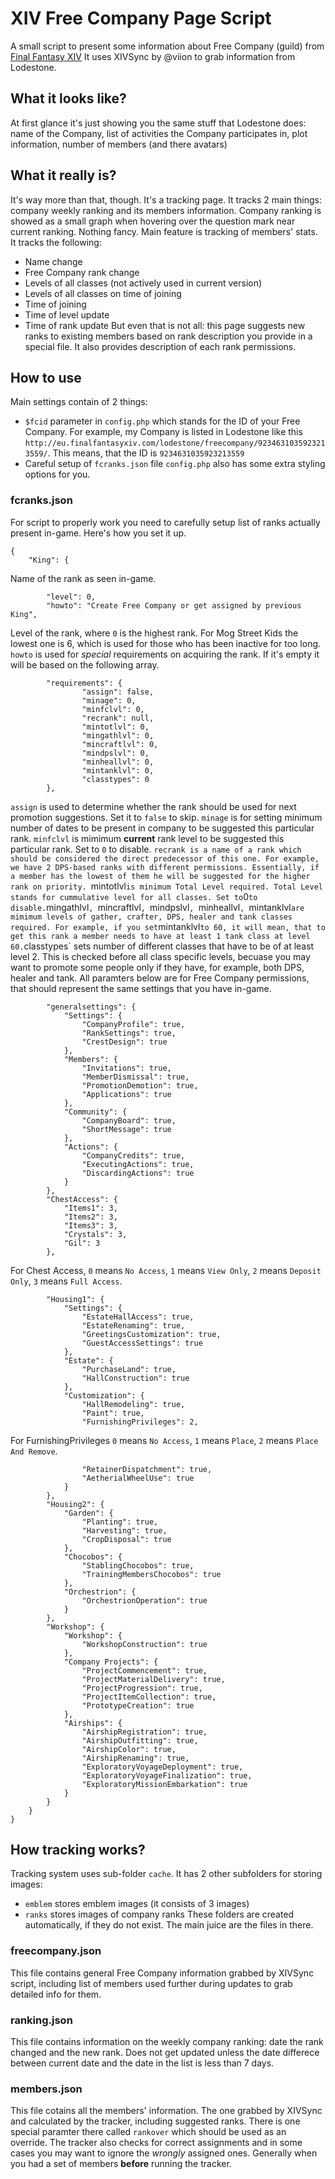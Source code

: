 # XIV Free Company Page Script
A small script to present some information about Free Company (guild) from [Final Fantasy XIV](http://eu.finalfantasyxiv.com)
It uses XIVSync by @viion to grab information from Lodestone.

## What it looks like?
At first glance it's just showing you the same stuff that Lodestone does: name of the Company, list of activities the Company participates in, plot information, number of members (and there avatars)

## What it really is?
It's way more than that, though. It's a tracking page. It tracks 2 main things: company weekly ranking and its members information.
Company ranking is showed as a small graph when hovering over the question mark near current ranking. Nothing fancy.
Main feature is tracking of members' stats. It tracks the following:
- Name change
- Free Company rank change
- Levels of all classes (not actively used in current version)
- Levels of all classes on time of joining
- Time of joining
- Time of level update
- Time of rank update
But even that is not all: this page suggests new ranks to existing members based on rank description you provide in a special file. It also provides description of each rank permissions.

## How to use
Main settings contain of 2 things:
- `$fcid` parameter in `config.php` which stands for the ID of your Free Company. For example, my Company is listed in Lodestone like this `http://eu.finalfantasyxiv.com/lodestone/freecompany/9234631035923213559/`. This means, that the ID is `9234631035923213559`
- Careful setup of `fcranks.json` file
`config.php` also has some extra styling options for you.

### fcranks.json
For script to properly work you need to carefully setup list of ranks actually present in-game. Here's how you set it up.
```
{
	"King": {
```
Name of the rank as seen in-game.
```
		"level": 0,
		"howto": "Create Free Company or get assigned by previous King",
```
Level of the rank, where `0` is the highest rank. For Mog Street Kids the lowest one is 6, which is used for those who has been inactive for too long. `howto` is used for _special_ requirements on acquiring the rank. If it's empty it will be based on the following array.
```
		"requirements": {
				"assign": false,
				"minage": 0,
				"minfclvl": 0,
				"recrank": null,
				"mintotlvl": 0,
				"mingathlvl": 0,
				"mincraftlvl": 0,
				"mindpslvl": 0,
				"minheallvl": 0,
				"mintanklvl": 0,
				"classtypes": 0
		},
```
`assign` is used to determine whether the rank should be used for next promotion suggestions. Set it to `false` to skip.
`minage` is for setting minimum number of dates to be present in company to be suggested this particular rank.
`minfclvl` is mimimum __current__ rank level to be suggested this particular rank. Set to `0` to disable.
`recrank is a name of a rank which should be considered the direct predecessor of this one. For example, we have 2 DPS-based ranks with different permissions. Essentially, if a member has the lowest of them he will be suggested for the higher rank on priority.
`mintotlvl` is minimum Total Level required. Total Level stands for cummulative level for all classes. Set to `0` to disable.
`mingathlvl`, `mincraftlvl`, `mindpslvl`, `minheallvl`, `mintanklvl` are mimimum levels of gather, crafter, DPS, healer and tank classes required. For example, if you set `mintanklvl` to 60, it will mean, that to get this rank a member needs to have at least 1 tank class at level 60.
`classtypes` sets number of different classes that have to be of at least level 2. This is checked before all class specific levels, becuase you may want to promote some people only if they have, for example, both DPS, healer and tank.
All paramters below are for Free Company permissions, that should represent the same settings that you have in-game.
```
		"generalsettings": {
			"Settings": {
				"CompanyProfile": true,
				"RankSettings": true,
				"CrestDesign": true
			},
			"Members": {
				"Invitations": true,
				"MemberDismissal": true,
				"PromotionDemotion": true,
				"Applications": true
			},
			"Community": {
				"CompanyBoard": true,
				"ShortMessage": true
			},
			"Actions": {
				"CompanyCredits": true,
				"ExecutingActions": true,
				"DiscardingActions": true
			}
		},
		"ChestAccess": {
			"Items1": 3,
			"Items2": 3,
			"Items3": 3,
			"Crystals": 3,
			"Gil": 3
		},
```
For Chest Access, `0` means `No Access`, `1` means `View Only`, `2` means `Deposit Only`, `3` means `Full Access`.
```
		"Housing1": {
			"Settings": {
				"EstateHallAccess": true,
				"EstateRenaming": true,
				"GreetingsCustomization": true,
				"GuestAccessSettings": true
			},
			"Estate": {
				"PurchaseLand": true,
				"HallConstruction": true
			},
			"Customization": {
				"HallRemodeling": true,
				"Paint": true,
				"FurnishingPrivileges": 2,
```
For FurnishingPrivileges `0` means `No Access`, `1` means `Place`, `2` means `Place And Remove`.
```
				"RetainerDispatchment": true,
				"AetherialWheelUse": true
			}
		},
		"Housing2": {
			"Garden": {
				"Planting": true,
				"Harvesting": true,
				"CropDisposal": true
			},
			"Chocobos": {
				"StablingChocobos": true,
				"TrainingMembersChocobos": true
			},
			"Orchestrion": {
				"OrchestrionOperation": true
			}
		},
		"Workshop": {
			"Workshop": {
				"WorkshopConstruction": true
			},
			"Company Projects": {
				"ProjectCommencement": true,
				"ProjectMaterialDelivery": true,
				"ProjectProgression": true,
				"ProjectItemCollection": true,
				"PrototypeCreation": true
			},
			"Airships": {
				"AirshipRegistration": true,
				"AirshipOutfitting": true,
				"AirshipColor": true,
				"AirshipRenaming": true,
				"ExploratoryVoyageDeployment": true,
				"ExploratoryVoyageFinalization": true,
				"ExploratoryMissionEmbarkation": true
			}
		}
	}
}
```

## How tracking works?
Tracking system uses sub-folder `cache`. It has 2 other subfolders for storing images:
- `emblem` stores emblem images (it consists of 3 images)
- `ranks` stores images of company ranks
These folders are created automatically, if they do not exist.
The main juice are the files in there.

### freecompany.json
This file contains general Free Company information grabbed by XIVSync script, including list of members used further during updates to grab detailed info for them.

### ranking.json
This file contains information on the weekly company ranking: date the rank changed and the new rank. Does not get updated unless the date differece between current date and the date in the list is less than 7 days.

### members.json
This file cotains all the members' information. The one grabbed by XIVSync and calculated by the tracker, including suggested ranks. There is one special paramter there called `rankover` which should be used as an override. The tracker also checks for correct assignments and in some cases you may want to ignore the _wrongly_ assigned ones. Generally when you had a set of members __before__ running the tracker.
